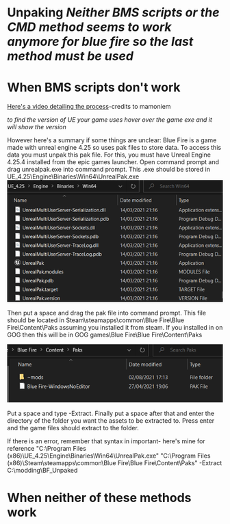 # Unpaking ***Neither BMS scripts or the CMD method seems to work anymore for blue fire so the last method must be used***


# When BMS scripts don't work
[Here's a video detailing the process](https://youtu.be/AElxgCRXF64)-credits to mamoniem

*to find the version of UE your game uses hover over the game exe and it will show the version*

However here's a summary if some things are unclear:
Blue Fire is a game made with unreal engine 4.25 so uses pak files to store data. To access this data you must unpak this pak file. For this, you must have Unreal Engine 4.25.4 installed from the epic games launcher.
Open command prompt and drag unrealpak.exe into command prompt. This .exe should be stored in UE_4.25\Engine\Binaries\Win64\UnrealPak.exe
![](Images/unrealpak.PNG)

Then put a space and drag the pak file into command prompt. This file should be located in Steam\steamapps\common\Blue Fire\Blue Fire\Content\Paks assuming you installed it from steam. If you installed in on GOG then this will be in GOG games\Blue Fire\Blue Fire\Content\Paks

![](Images/Pakfile.PNG)

Put a space and type -Extract. Finally put a space after that and enter the directory of the folder you want the assets to be extracted to. Press enter and the game files should extract to the folder.

If there is an error, remember that syntax in important- here's mine for reference
"C:\Program Files (x86)\UE_4.25\Engine\Binaries\Win64\UnrealPak.exe" "C:\Program Files (x86)\Steam\steamapps\common\Blue Fire\Blue Fire\Content\Paks" -Extract C:\modding\BF_Unpaked

# When neither of these methods work
